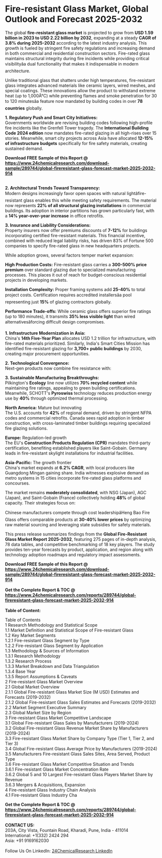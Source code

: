 <h1>Fire-resistant Glass Market, Global Outlook and Forecast 2025-2032</h1><p>The global <strong>fire-resistant glass market</strong> is projected to grow from <strong>USD 1.59 billion in 2023 to USD 2.22 billion by 2032</strong>, expanding at a steady <strong>CAGR of 3.8% during 2025-2032</strong> according to the latest industry analysis. This growth is fueled by stringent fire safety regulations and increasing demand in both commercial and residential construction sectors. Fire-rated glass maintains structural integrity during fire incidents while providing critical visibilityâa dual functionality that makes it indispensable in modern architecture.</p><p>Unlike traditional glass that shatters under high temperatures, fire-resistant glass integrates advanced materials like ceramic layers, wired meshes, and special coatings. These innovations allow the product to withstand extreme heat (up to 1,000Â°C) while preventing flames and smoke penetration for 30 to 120 minutesâa feature now mandated by building codes in over <strong>78 countries</strong> globally.</p><p><strong>1. Regulatory Push and Smart City Initiatives:</strong><br>
Governments worldwide are revising building codes following high-profile fire incidents like the Grenfell Tower tragedy. The <strong>International Building Code 2024 edition</strong> now mandates fire-rated glazing in all high-rises over 15 stories. Meanwhile, smart city projects across Asia have allocated <strong>12-15% of infrastructure budgets</strong> specifically for fire safety materials, creating sustained demand.</p><div><b>Download FREE Sample of this Report @ 
            <a href="https://www.24chemicalresearch.com/download-sample/289744/global-fireresistant-glass-forecast-market-2025-2032-914">
            https://www.24chemicalresearch.com/download-sample/289744/global-fireresistant-glass-forecast-market-2025-2032-914</a></b></div><br><p><strong>2. Architectural Trends Toward Transparency:</strong><br>
Modern designs increasingly favor open spaces with natural lightâfire-resistant glass enables this while meeting safety requirements. The material now represents <strong>22% of all structural glazing installations</strong> in commercial buildings. Its adoption in interior partitions has grown particularly fast, with a <strong>14% year-over-year increase</strong> in office retrofits.</p><p><strong>3. Insurance and Liability Considerations:</strong><br>
Property insurers now offer premiums discounts of <strong>7-12%</strong> for buildings incorporating certified fire-resistant materials. This financial incentive, combined with reduced legal liability risks, has driven 83% of Fortune 500 companies to specify fire-rated glass in new headquarters projects.</p><p>While adoption grows, several factors temper market expansion:</p><p><strong>High Production Costs:</strong> Fire-resistant glass carries a <strong>300-500% price premium</strong> over standard glazing due to specialized manufacturing processes. This places it out of reach for budget-conscious residential projects in developing markets.</p><p><strong>Installation Complexity:</strong> Proper framing systems add <strong>25-40%</strong> to total project costs. Certification requires accredited installersâa pool representing just <strong>15%</strong> of glazing contractors globally.</p><p><strong>Performance Trade-offs:</strong> While ceramic glass offers superior fire ratings (up to 180 minutes), it transmits <strong>35% less visible light</strong> than wired alternativesâforcing difficult design compromises.</p><p><strong>1. Infrastructure Modernization in Asia:</strong><br>
China's <strong>14th Five-Year Plan</strong> allocates USD 1.2 trillion for infrastructure, with fire-rated materials prioritized. Similarly, India's Smart Cities Mission has identified fire-resistant glazing for <strong>3,700+ public buildings</strong> by 2030, creating major procurement opportunities.</p><p><strong>2. Technological Convergence:</strong><br>
Next-gen products now combine fire resistance with:</p><p><strong>3. Sustainable Manufacturing Breakthroughs:</strong><br>
Pilkington's <strong>Ecology</strong> line now utilizes <strong>70% recycled content</strong> while maintaining fire ratings, appealing to green building certifications. Meanwhile, SCHOTT's <strong>Pyroswiss</strong> technology reduces production energy use by <strong>40%</strong> through optimized thermal processing.</p><p><strong>North America:</strong> Mature but innovating<br>
The U.S. accounts for <strong>42%</strong> of regional demand, driven by stringent NFPA codes and commercial retrofits. Canada sees rapid adoption in timber construction, with cross-laminated timber buildings requiring specialized fire glazing solutions.</p><p><strong>Europe:</strong> Regulation-led growth<br>
The EU's <strong>Construction Products Regulation (CPR)</strong> mandates third-party certification, benefiting established players like Saint-Gobain. Germany leads in fire-resistant skylight installations for industrial facilities.</p><p><strong>Asia-Pacific:</strong> The growth frontier<br>
China's market expands at <strong>6.2% CAGR</strong>, with local producers like Guangdong Mingan gaining share. India witnesses explosive demand as metro systems in 15 cities incorporate fire-rated glass platforms and concourses.</p><p>The market remains <strong>moderately consolidated</strong>, with NSG (Japan), AGC (Japan), and Saint-Gobain (France) collectively holding <strong>48%</strong> of global capacity. Their strategies focus on:</p><p>Chinese manufacturers compete through cost leadershipâHeng Bao Fire Glass offers comparable products at <strong>30-40% lower prices</strong> by optimizing raw material sourcing and leveraging state subsidies for safety materials.</p><p>This press release summarizes findings from the <strong>Global Fire-Resistant Glass Market Report 2025-2032</strong>, featuring 275 pages of in-depth analysis, 78 data tables, and competitive benchmarking of 18 key players. The study provides ten-year forecasts by product, application, and region along with technology adoption roadmaps and regulatory impact assessments.</p><div><b>Download FREE Sample of this Report @ 
            <a href="https://www.24chemicalresearch.com/download-sample/289744/global-fireresistant-glass-forecast-market-2025-2032-914">
            https://www.24chemicalresearch.com/download-sample/289744/global-fireresistant-glass-forecast-market-2025-2032-914</a></b></div><br><div><b>Get the Complete Report & TOC @ 
            <a href="https://www.24chemicalresearch.com/reports/289744/global-fireresistant-glass-forecast-market-2025-2032-914">
            https://www.24chemicalresearch.com/reports/289744/global-fireresistant-glass-forecast-market-2025-2032-914</a></b></div><br>
            <b>Table of Content:</b><p>Table of Contents<br />
1 Research Methodology and Statistical Scope<br />
1.1 Market Definition and Statistical Scope of Fire-resistant Glass<br />
1.2 Key Market Segments<br />
1.2.1 Fire-resistant Glass Segment by Type<br />
1.2.2 Fire-resistant Glass Segment by Application<br />
1.3 Methodology & Sources of Information<br />
1.3.1 Research Methodology<br />
1.3.2 Research Process<br />
1.3.3 Market Breakdown and Data Triangulation<br />
1.3.4 Base Year<br />
1.3.5 Report Assumptions & Caveats<br />
2 Fire-resistant Glass Market Overview<br />
2.1 Global Market Overview<br />
2.1.1 Global Fire-resistant Glass Market Size (M USD) Estimates and Forecasts (2019-2032)<br />
2.1.2 Global Fire-resistant Glass Sales Estimates and Forecasts (2019-2032)<br />
2.2 Market Segment Executive Summary<br />
2.3 Global Market Size by Region<br />
3 Fire-resistant Glass Market Competitive Landscape<br />
3.1 Global Fire-resistant Glass Sales by Manufacturers (2019-2024)<br />
3.2 Global Fire-resistant Glass Revenue Market Share by Manufacturers (2019-2024)<br />
3.3 Fire-resistant Glass Market Share by Company Type (Tier 1, Tier 2, and Tier 3)<br />
3.4 Global Fire-resistant Glass Average Price by Manufacturers (2019-2024)<br />
3.5 Manufacturers Fire-resistant Glass Sales Sites, Area Served, Product Type<br />
3.6 Fire-resistant Glass Market Competitive Situation and Trends<br />
3.6.1 Fire-resistant Glass Market Concentration Rate<br />
3.6.2 Global 5 and 10 Largest Fire-resistant Glass Players Market Share by Revenue<br />
3.6.3 Mergers & Acquisitions, Expansion<br />
4 Fire-resistant Glass Industry Chain Analysis<br />
4.1 Fire-resistant Glass Industry Cha</p><div><b>Get the Complete Report & TOC @ 
            <a href="https://www.24chemicalresearch.com/reports/289744/global-fireresistant-glass-forecast-market-2025-2032-914">
            https://www.24chemicalresearch.com/reports/289744/global-fireresistant-glass-forecast-market-2025-2032-914</a></b></div><br><b>CONTACT US:</b><br>
            203A, City Vista, Fountain Road, Kharadi, Pune, India - 411014<br>
            International: +1(332) 2424 294<br>
            Asia: +91 9169162030 <br><br>
            Follow Us On LinkedIn: <a href="https://www.linkedin.com/company/24chemicalresearch/">24ChemicalResearch LinkedIn</a>